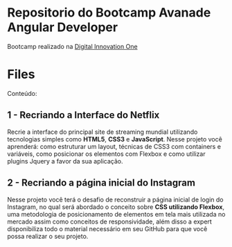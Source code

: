 # Repositorio do Bootcamp Avanade Angular Developer

Bootcamp realizado na [Digital Innovation One](https://digitalinnovation.one/)

# Files

Conteúdo:

## 1 - Recriando a Interface do Netflix

Recrie a interface do principal site de streaming mundial utilizando tecnologias simples como **HTML5**, **CSS3** e **JavaScript**. Nesse projeto você aprenderá: como estruturar um layout, técnicas de CSS3 com containers e variáveis, como posicionar os elementos com Flexbox e como utilizar plugins Jquery a favor da sua aplicação.

## 2 - Recriando a página inicial do Instagram

Nesse projeto você terá o desafio de reconstruir a página inicial de login do Instagram, no qual será abordado o conceito sobre **CSS utilizando Flexbox**, uma metodologia de posicionamento de elementos em tela mais utilizada no mercado assim como conceitos de responsividade, além disso a expert disponibiliza todo o material necessário em seu GitHub para que você possa realizar o seu projeto.
